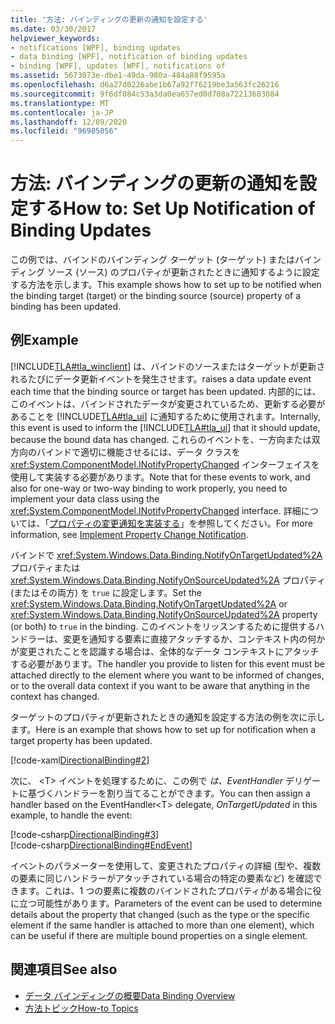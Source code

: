 ```yaml
---
title: '方法: バインディングの更新の通知を設定する'
ms.date: 03/30/2017
helpviewer_keywords:
- notifications [WPF], binding updates
- data binding [WPF], notification of binding updates
- binding [WPF], updates [WPF], notifications of
ms.assetid: 5673073e-dbe1-49da-980a-484a88f9595a
ms.openlocfilehash: d6a27d0226abe1b67a92f76219be3a563fc26216
ms.sourcegitcommit: 9f6df084c53a3da0ea657ed0d708a72213683084
ms.translationtype: MT
ms.contentlocale: ja-JP
ms.lasthandoff: 12/09/2020
ms.locfileid: "96985056"
---
```

# <a name="how-to-set-up-notification-of-binding-updates"></a><span data-ttu-id="188ab-102">方法: バインディングの更新の通知を設定する</span><span class="sxs-lookup"><span data-stu-id="188ab-102">How to: Set Up Notification of Binding Updates</span></span>
<span data-ttu-id="188ab-103">この例では、バインドのバインディング ターゲット (ターゲット) またはバインディング ソース (ソース) のプロパティが更新されたときに通知するように設定する方法を示します。</span><span class="sxs-lookup"><span data-stu-id="188ab-103">This example shows how to set up to be notified when the binding target (target) or the binding source (source) property of a binding has been updated.</span></span>  
  
## <a name="example"></a><span data-ttu-id="188ab-104">例</span><span class="sxs-lookup"><span data-stu-id="188ab-104">Example</span></span>  
 [!INCLUDE[TLA#tla_winclient](../../../includes/tlasharptla-winclient-md.md)] <span data-ttu-id="188ab-105">は、バインドのソースまたはターゲットが更新されるたびにデータ更新イベントを発生させます。</span><span class="sxs-lookup"><span data-stu-id="188ab-105">raises a data update event each time that the binding source or target has been updated.</span></span> <span data-ttu-id="188ab-106">内部的には、このイベントは、バインドされたデータが変更されているため、更新する必要があることを [!INCLUDE[TLA#tla_ui](../../../includes/tlasharptla-ui-md.md)] に通知するために使用されます。</span><span class="sxs-lookup"><span data-stu-id="188ab-106">Internally, this event is used to inform the [!INCLUDE[TLA#tla_ui](../../../includes/tlasharptla-ui-md.md)] that it should update, because the bound data has changed.</span></span> <span data-ttu-id="188ab-107">これらのイベントを、一方向または双方向のバインドで適切に機能させるには、データ クラスを <xref:System.ComponentModel.INotifyPropertyChanged> インターフェイスを使用して実装する必要があります。</span><span class="sxs-lookup"><span data-stu-id="188ab-107">Note that for these events to work, and also for one-way or two-way binding to work properly, you need to implement your data class using the <xref:System.ComponentModel.INotifyPropertyChanged> interface.</span></span> <span data-ttu-id="188ab-108">詳細については、「[プロパティの変更通知を実装する](how-to-implement-property-change-notification.md)」を参照してください。</span><span class="sxs-lookup"><span data-stu-id="188ab-108">For more information, see [Implement Property Change Notification](how-to-implement-property-change-notification.md).</span></span>  
  
 <span data-ttu-id="188ab-109">バインドで <xref:System.Windows.Data.Binding.NotifyOnTargetUpdated%2A> プロパティまたは <xref:System.Windows.Data.Binding.NotifyOnSourceUpdated%2A> プロパティ (またはその両方) を `true` に設定します。</span><span class="sxs-lookup"><span data-stu-id="188ab-109">Set the <xref:System.Windows.Data.Binding.NotifyOnTargetUpdated%2A> or <xref:System.Windows.Data.Binding.NotifyOnSourceUpdated%2A> property (or both) to `true` in the binding.</span></span> <span data-ttu-id="188ab-110">このイベントをリッスンするために提供するハンドラーは、変更を通知する要素に直接アタッチするか、コンテキスト内の何かが変更されたことを認識する場合は、全体的なデータ コンテキストにアタッチする必要があります。</span><span class="sxs-lookup"><span data-stu-id="188ab-110">The handler you provide to listen for this event must be attached directly to the element where you want to be informed of changes, or to the overall data context if you want to be aware that anything in the context has changed.</span></span>  
  
 <span data-ttu-id="188ab-111">ターゲットのプロパティが更新されたときの通知を設定する方法の例を次に示します。</span><span class="sxs-lookup"><span data-stu-id="188ab-111">Here is an example that shows how to set up for notification when a target property has been updated.</span></span>  
  
 [!code-xaml[DirectionalBinding#2](~/samples/snippets/csharp/VS_Snippets_Wpf/DirectionalBinding/CSharp/Page1.xaml#2)]  
  
 <span data-ttu-id="188ab-112">次に、 \<T> イベントを処理するために、この例で *は、EventHandler* デリゲートに基づくハンドラーを割り当てることができます。</span><span class="sxs-lookup"><span data-stu-id="188ab-112">You can then assign a handler based on the EventHandler\<T> delegate, *OnTargetUpdated* in this example, to handle the event:</span></span>  
  
 [!code-csharp[DirectionalBinding#3](~/samples/snippets/csharp/VS_Snippets_Wpf/DirectionalBinding/CSharp/Page1.xaml.cs#3)]  
[!code-csharp[DirectionalBinding#EndEvent](~/samples/snippets/csharp/VS_Snippets_Wpf/DirectionalBinding/CSharp/Page1.xaml.cs#endevent)]  
  
 <span data-ttu-id="188ab-113">イベントのパラメーターを使用して、変更されたプロパティの詳細 (型や、複数の要素に同じハンドラーがアタッチされている場合の特定の要素など) を確認できます。これは、1 つの要素に複数のバインドされたプロパティがある場合に役に立つ可能性があります。</span><span class="sxs-lookup"><span data-stu-id="188ab-113">Parameters of the event can be used to determine details about the property that changed (such as the type or the specific element if the same handler is attached to more than one element), which can be useful if there are multiple bound properties on a single element.</span></span>  
  
## <a name="see-also"></a><span data-ttu-id="188ab-114">関連項目</span><span class="sxs-lookup"><span data-stu-id="188ab-114">See also</span></span>

- [<span data-ttu-id="188ab-115">データ バインディングの概要</span><span class="sxs-lookup"><span data-stu-id="188ab-115">Data Binding Overview</span></span>](/dotnet/desktop-wpf/data/data-binding-overview)
- [<span data-ttu-id="188ab-116">方法トピック</span><span class="sxs-lookup"><span data-stu-id="188ab-116">How-to Topics</span></span>](data-binding-how-to-topics.md)
